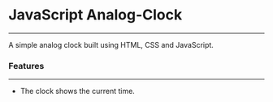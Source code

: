 # JavaScript Analog-Clock
---
A simple analog clock built using HTML, CSS and JavaScript.

### Features
---
+ The clock shows the current time.
